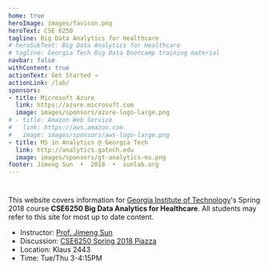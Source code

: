 ```yaml
---
home: true
heroImage: images/favicon.png
heroText: CSE 6250
tagline: Big Data Analytics for Healthcare
# heroSubText: Big Data Analytics for Healthcare
# tagline: Georgia Tech Big Data Bootcamp training material
navbar: false
withContent: true
actionText: Get Started →
actionLink: /lab/
sponsors:
- title: Microsoft Azure
  link: https://azure.microsoft.com
  image: images/sponsors/azure-logo-large.png
# - title: Amazon Web Service
#   link: https://aws.amazon.com
#   image: images/sponsors/aws-logo-large.png
- title: MS in Analytics @ Georgia Tech
  link: http://analytics.gatech.edu
  image: images/sponsors/gt-analytics-ms.png
footer: Jimeng Sun  •  2018  •  sunlab.org
---
```

#

<div class="main-explain-area jumbotron">

This website covers information for [Georgia Institute of Technology](//www.gatech.edu)'s Spring 2018 course **CSE6250 Big Data Analytics for Healthcare**.  All students may refer to this site for most up to date content.

+ Instructor: [Prof. Jimeng Sun](//sunlab.org)
+ Discussion: [CSE6250 Spring 2018 Piazza](http://piazza.com/gatech/spring2018/cse6250)
+ Location:   Klaus 2443
+ Time:       Tue/Thu 3-4:15PM

</div>
